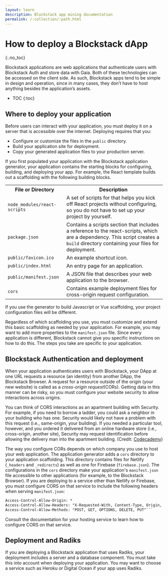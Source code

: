 ```yaml
---
layout: learn
description: Blockstack app mining documentation
permalink: /:collection/:path.html
---
```

# How to deploy a Blockstack dApp
{:.no_toc}

Blockstack applications are web applications that authenticate users with Blockstack Auth and store data with Gaia. Both of these technologies can be accessed on the client side.  As such, Blockstack apps tend to be simple in design and operation, since in many cases, they don’t have to host anything besides the application’s assets.

 * TOC
 {:toc}

## Where to deploy your application

Before users can interact with your application, you must deploy it on a server that is accessible over the internet. Deploying requires that you:

* Configure or customize the files in the `public` directory.
* Build your application site for deployment.
* Copy your generated application files to your production server. 

If you first populated your application with the Blockstack application generator, your application contains the starting blocks for configuring, building, and deploying your app. For example, the React template builds out a scaffolding with the following building blocks.

<table class="uk-table">
  <tr>
    <th>File or Directory</th>
    <th>Description</th>
  </tr>
  <tr>
    <td><code>node_modules/react-scripts</code></td>
    <td>A set of scripts for that helps you kick off React projects without configuring, so you do not have to set up your project by yourself.</td>
  </tr>
  <tr>
    <td><code>package.json</code></td>
    <td>Contains a scripts section that includes a reference to the react-scripts, which are a dependency. This script creates a <code>build</code> directory containing your files for deployment.</td>
  </tr>
  <tr>
    <td><code>public/favicon.ico</code></td>
    <td>An example shortcut icon.</td>
  </tr>
  <tr>
    <td><code>public/index.html</code></td>
    <td>An entry page for an application.</td>
  </tr>
  <tr>
    <td><code>public/manifest.json</code></td>
    <td>A JSON file that describes your web application to the browser.&nbsp;&nbsp;</td>
  </tr>
  <tr>
    <td><code>cors</code></td>
    <td>Contains example deployment files for cross-origin request configuration.</td>
  </tr>
</table>

If you use the generator to build Javascript or Vue scaffolding, your project configuration files will be different. 

Regardless of which scaffolding you use, you must customize and extend this basic scaffolding as needed by your application. For example, you may want to add more properties to the `manifest.json` file. Since every application is different, Blockstack cannot give you specific instructions on how to do this. The steps you take are specific to your application.

## Blockstack Authentication and deployment

When your application authenticates users with Blockstack, your DApp at one URL requests a resource (an identity) from another DApp, the Blockstack Browser. A request for a resource outside of the origin (your new website) is called as a _cross-origin request_(CORs). Getting data in this manner can be risky, so you must configure your website security to allow interactions across origins.

You can think of CORS interactions as an apartment building with Security. For example, if you need to borrow a ladder, you could ask a neighbor in your building who has one. Security would likely not have a problem with this request (i.e., same-origin, your building). If you needed a particular tool, however, and you ordered it delivered from an online hardware store (i.e., cross-origin, another site), Security may request identification before allowing the delivery man into the apartment building. (Credit: <a href="https://www.codecademy.com/articles/what-is-cors" target="\_blank">Codecademy</a>)

The way you configure CORs depends on which company you use to host your web application.  The application generator adds a `cors` directory to your application scaffolding. This directory contains files for Netlify (`_headers` and `_redirects`) as well as one for Firebase (`firebase.json`).  The configurations in the `cors` directory make your application's `manifest.json` file accessible to other applications (for example, to the Blockstack Browser). If you are deploying to a service other than Netlify or Firebase, you must configure CORS on that service to include the following headers when serving `manifest.json`: 

```html
Access-Control-Allow-Origin: *
Access-Control-Allow-Headers: "X-Requested-With, Content-Type, Origin, Authorization, Accept, Client-Security-Token, Accept-Encoding"
Access-Control-Allow-Methods: "POST, GET, OPTIONS, DELETE, PUT"```
```

Consult the documentation for your hosting service to learn how to configure CORS on that service.

## Deployment and Radiks

If you are deploying a Blockstack application that uses Radiks, your deployment includes a server and a database component. You must take this into account when deploying your application. You may want to choose a service such as Heroku or Digital Ocean if your app uses Radiks.
